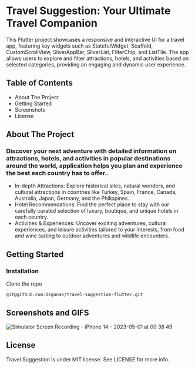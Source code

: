 # Travel Suggestion: Your Ultimate Travel Companion

This Flutter project showcases a responsive and interactive UI for a travel app, featuring key
widgets such as StatefulWidget, Scaffold, CustomScrollView, SliverAppBar, SliverList,
FilterChip, and ListTile. The app allows users to explore and filter attractions, hotels, and
activities based on selected categories, providing an engaging and dynamic user experience.

## Table of Contents

* About The Project
* Getting Started
* Screenshots
* License

## About The Project

### Discover your next adventure with detailed information on attractions, hotels, and activities in popular destinations around the world, application helps you plan and experience the best each country has to offer..

- In-depth Attractions: Explore historical sites, natural wonders, and cultural attractions in
  countries like Turkey, Spain, France, Canada, Australia, Japan, Germany, and the Philippines.
- Hotel Recommendations: Find the perfect place to stay with our carefully curated selection of
  luxury, boutique, and unique hotels in each country.
- Activities & Experiences: Uncover exciting adventures, cultural experiences, and leisure
  activities tailored to your interests, from food and wine tasting to outdoor adventures and
  wildlife encounters.

## Getting Started

### Installation

Clone the repo

```
git@github.com:Ozgunak/travel-suggestion-flutter.git
```

## Screenshots and GIFS

![Simulator Screen Recording - iPhone 14 - 2023-05-01 at 00 38 49](https://user-images.githubusercontent.com/64470656/235425799-57e2b258-2bf1-4802-8d1e-e63e2ebba2ff.gif)

## License

Travel Suggestion is under MIT license. See LICENSE for more info.